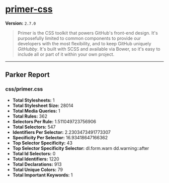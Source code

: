 # [primer-css]( http://primercss.io )

**Version:** `2.7.0`

> Primer is the CSS toolkit that powers GitHub's front-end design. It's purposefully limited to common components to provide our developers with the most flexibility, and to keep GitHub uniquely *GitHubby*. It's built with SCSS and available via Bower, so it's easy to include all or part of it within your own project.

* * *

## Parker Report

### css/primer.css

- **Total Stylesheets:** 1
- **Total Stylesheet Size:** 28014
- **Total Media Queries:** 1
- **Total Rules:** 362
- **Selectors Per Rule:** 1.511049723756906
- **Total Selectors:** 547
- **Identifiers Per Selector:** 2.2303473491773307
- **Specificity Per Selector:** 16.93418647166362
- **Top Selector Specificity:** 43
- **Top Selector Specificity Selector:** dl.form.warn dd.warning::after
- **Total Id Selectors:** 0
- **Total Identifiers:** 1220
- **Total Declarations:** 913
- **Total Unique Colors:** 79
- **Total Important Keywords:** 1
